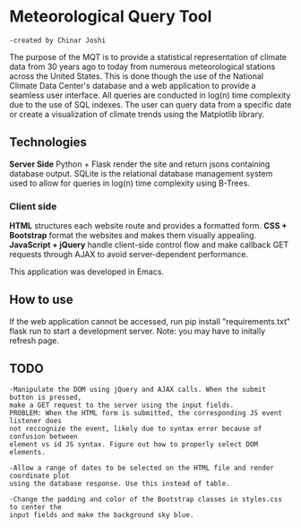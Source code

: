 # Meteorological Query Tool #
    -created by Chinar Joshi

The purpose of the MQT is to provide a statistical representation of climate data
from 30 years ago to today from numerous meteorological stations across the United States. This is 
done though the use of the National Climate Data Center's database and a web application to provide 
a seamless user interface. All queries are conducted in log(n) time complexity due to the use of SQL
indexes. The user can query data from a specific date or create a visualization of climate trends
using the Matplotlib library.

## Technologies ##
**Server Side**
Python + Flask render the site and return jsons containing database output.
SQLite is the relational database management system used to allow for queries
    in log(n) time complexity using B-Trees.
    
### Client side ###
**HTML** structures each website route and provides a formatted form.
**CSS + Bootstrap** format the websites and makes them visually appealing.
**JavaScript + jQuery** handle client-side control flow and make callback GET
    requests through AJAX to avoid server-dependent performance.

This application was developed in Emacs.

## How to use ##
If the web application cannot be accessed, run
    pip install "requirements.txt"
    flask run
to start a development server.
Note: you may have to initally refresh page.

## TODO ##
    -Manipulate the DOM using jQuery and AJAX calls. When the submit button is pressed,
    make a GET request to the server using the input fields.
    PROBLEM: When the HTML form is submitted, the corresponding JS event listener does
    not reccognize the event, likely due to syntax error because of confusion between
    element vs id JS syntax. Figure out how to properly select DOM elements.

    -Allow a range of dates to be selected on the HTML file and render coordinate plot
    using the database response. Use this instead of table.

    -Change the padding and color of the Bootstrap classes in styles.css to center the
    input fields and make the background sky blue.
